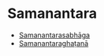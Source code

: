 

# Samanantara

* [Samanantarasabhāga](Samanantara/Samanantarasabhaga.md)
* [Samanantaraghaṭanā](Samanantara/Samanantaraghatana.md)



